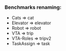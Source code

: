 ### Benchmarks renaming:

* Cats => cat
* Elevator => elevator
* Robot => robot
* VTA => trip
* VTA-Roles => tripv2
* TaskAssign => task
